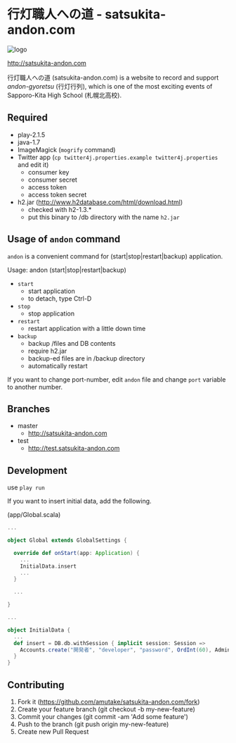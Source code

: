 行灯職人への道 - satsukita-andon.com
====================================

![logo](https://raw.githubusercontent.com/amutake/satsukita-andon.com/master/docs/logo_black.png)

http://satsukita-andon.com

行灯職人への道 (satsukita-andon.com) is a website to record and support *andon-gyoretsu* (行灯行列), which is one of the most exciting events of Sapporo-Kita High School (札幌北高校).


Required
--------

- play-2.1.5
- java-1.7
- ImageMagick (`mogrify` command)
- Twitter app (`cp twitter4j.properties.example twitter4j.properties` and edit it)
  - consumer key
  - consumer secret
  - access token
  - access token secret
- h2.jar (http://www.h2database.com/html/download.html)
  - checked with h2-1.3.*
  - put this binary to /db directory with the name `h2.jar`

Usage of `andon` command
------------------------

`andon` is a convenient command for (start|stop|restart|backup) application.

Usage: andon (start|stop|restart|backup)

- `start`
  - start application
  - to detach, type Ctrl-D
- `stop`
  - stop application
- `restart`
  - restart application with a little down time
- `backup`
  - backup /files and DB contents
  - require h2.jar
  - backup-ed files are in /backup directory
  - automatically restart

If you want to change port-number, edit `andon` file and change `port` variable to another number.

Branches
--------

- master
  - http://satsukita-andon.com
- test
  - http://test.satsukita-andon.com

Development
-----------

use `play run`

If you want to insert initial data, add the following.

(app/Global.scala)

```scala
...

object Global extends GlobalSettings {

  override def onStart(app: Application) {
    ...
    InitialData.insert
    ...
  }

  ...

}

...

object InitialData {
  ...
  def insert = DB.db.withSession { implicit session: Session =>
    Accounts.create("開発者", "developer", "password", OrdInt(60), Admin)
  }
}
```

Contributing
------------

1. Fork it (https://github.com/amutake/satsukita-andon.com/fork)
2. Create your feature branch (git checkout -b my-new-feature)
3. Commit your changes (git commit -am 'Add some feature')
4. Push to the branch (git push origin my-new-feature)
5. Create new Pull Request
